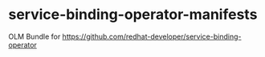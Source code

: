 # service-binding-operator-manifests
OLM Bundle for https://github.com/redhat-developer/service-binding-operator

